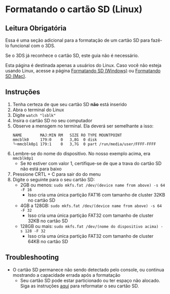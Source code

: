 # Formatando o cartão SD (Linux)

## Leitura Obrigatória

Essa é uma seção adicional para a formatação de um cartão SD para fazê-lo funcional com o 3DS.

Se o 3DS já reconhece o cartão SD, este guia não é necessário.

Esta página é destinada apenas a usuários do Linux. Caso você não esteja usando Linux, acesse a página [Formatando SD (Windows)](formatting-sd-\(windows\)) ou [Formatando SD (Mac)](formatting-sd-\(mac\)).

## Instruções

1. Tenha certeza de que seu cartão SD **não** está inserido
2. Abra o terminal do Linux
3. Digite `watch "lsblk"`
4. Insira o cartão SD no seu computador
5. Observe a mensgem no terminal. Ela deverá ser semelhante a isso:
    ```
    NAME        MAJ:MIN RM   SIZE RO TYPE MOUNTPOINT
    mmcblk0     179:0    0   3,8G  0 disk
    └─mmcblk0p1 179:1    0   3,7G  0 part /run/media/user/FFFF-FFFF
    ```
6. Lembre-se do nome do dispositivo. No nosso exemplo acima, era `mmcblk0p1`
    - Se `RO` estiver com valor 1, certifique-se de que a trava do cartão SD não está para baixo
7. Pressione CRTL + C para sair do do menu
8. Digite o seguinte para o seu cartão SD:
    - 2GB ou menos: `sudo mkfs.fat /dev/(device name from above) -s 64 -F 16`
        - Isso cria uma única partição FAT16 com tamanho de cluster 32KB no cartão SD
    - 4GB a 128GB: `sudo mkfs.fat /dev/(device name from above) -s 64 -F 32`
        - Isso cria uma única partição FAT32 com tamanho de cluster 32KB no cartão SD
    - 128GB ou mais: `sudo mkfs.fat /dev/(nome do dispositivo acima) -s 128 -F 32`
        - Isso cria uma única partição FAT32 com tamanho de cluster 64KB no cartão SD

## Troubleshooting

- O cartão SD permanece não sendo detectado pelo console, ou continua mostrando a capacidade errada após a formatação
    - Seu cartão SD pode estar particionado ou ter espaço não alocado. Siga as instruções [aqui](https://wiki.hacks.guide/wiki/SD_Clean/Linux) para reformatar o seu cartão SD.
